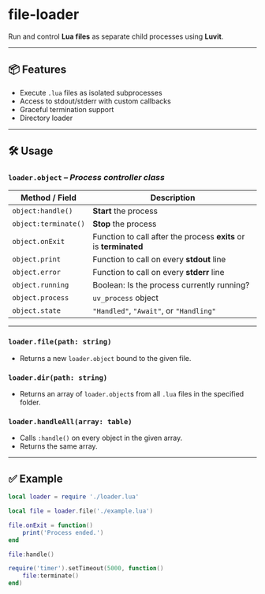 # file-loader

Run and control **Lua files** as separate child processes using **Luvit**.

---

## 📦 Features

- Execute `.lua` files as isolated subprocesses
- Access to stdout/stderr with custom callbacks
- Graceful termination support
- Directory loader

---

## 🛠 Usage

### `loader.object` – *Process controller class*
| Method / Field       | Description |
|----------------------|-------------|
| `object:handle()`    | **Start** the process |
| `object:terminate()` | **Stop** the process |
| `object.onExit`      | Function to call after the process **exits** or is **terminated** |
| `object.print`       | Function to call on every **stdout** line |
| `object.error`       | Function to call on every **stderr** line |
| `object.running`     | Boolean: Is the process currently running? |
| `object.process`     | `uv_process` object |
| `object.state`       | `"Handled"`, `"Await"`, or `"Handling"` |

---

### `loader.file(path: string)`
- Returns a new `loader.object` bound to the given file.

### `loader.dir(path: string)`
- Returns an array of `loader.object`s from all `.lua` files in the specified folder.

### `loader.handleAll(array: table)`
- Calls `:handle()` on every object in the given array.
- Returns the same array.

---

## ✅ Example

```lua
local loader = require './loader.lua'

local file = loader.file('./example.lua')

file.onExit = function()
    print('Process ended.')
end

file:handle()

require('timer').setTimeout(5000, function()
    file:terminate()
end)
